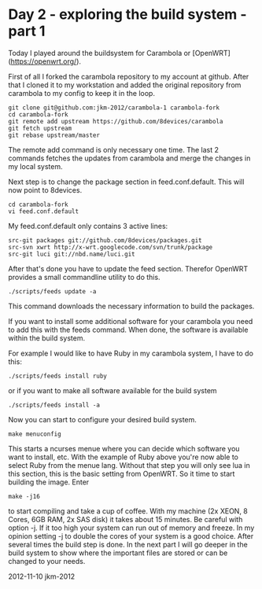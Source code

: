 # Day 2 - exploring the build system - part 1

Today I played around the buildsystem for Carambola or [OpenWRT] (https://openwrt.org/). 

First of all I forked the carambola repository to my account at github. After that I cloned it to my workstation and added the original repository from carambola to my config to keep it in the loop.
``` shell
git clone git@github.com:jkm-2012/carambola-1 carambola-fork
cd carambola-fork
git remote add upstream https://github.com/8devices/carambola
git fetch upstream
git rebase upstream/master
```
The remote add command is only necessary one time. The last 2 commands fetches the updates from carambola and merge the changes in my local system.

Next step is to change the package section in feed.conf.default. This will now point to 8devices.
```shell
cd carambola-fork
vi feed.conf.default
```
My feed.conf.default only contains 3 active lines:
```shell
src-git packages git://github.com/8devices/packages.git
src-svn xwrt http://x-wrt.googlecode.com/svn/trunk/package
src-git luci git://nbd.name/luci.git
```

After that's done you have to update the feed section. Therefor OpenWRT provides a small commandline utility to do this.
```shell
./scripts/feeds update -a
```
This command downloads the necessary information to build the packages.

If you want to install some additional software for your carambola you need to add this with the feeds command. When done, the software is available within the build system.

For example I would like to have Ruby in my carambola system, I have to do this:
```shell	
./scripts/feeds install ruby
```
or if you want to make all software available for the build system
```shell	
./scripts/feeds install -a
```
Now you can start to configure your desired build system. 
```shell
make menuconfig
```
This starts a ncurses menue where you can decide which software you want to install, etc.
With the example of Ruby above you're now able to select Ruby from the menue lang. Without that step you will only see lua in this section, this is the basic setting from OpenWRT.
So it time to start building the image. Enter
```shell	
make -j16
```
to start compiling and take a cup of coffee. With my machine (2x XEON, 8 Cores, 6GB RAM, 2x SAS disk) it takes about 15 minutes. Be careful with option -j. If it too high your system can run out of memory and freeze. In my opinion setting -j to double the cores of your system is a good choice.
After several times the build step is done.
In the next part I will go deeper in the build system to show where the important files are stored or can be changed to your needs.

2012-11-10 jkm-2012
